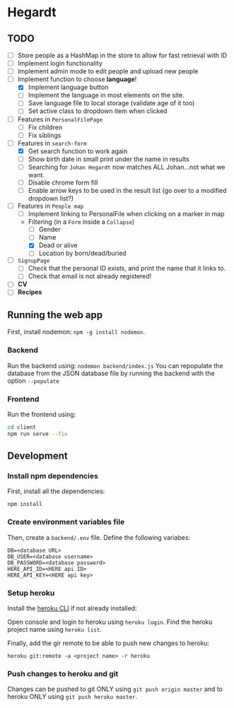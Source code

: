 # Hegardt

## TODO
- [ ] Store people as a HashMap in the store to allow for fast retrieval with ID
- [ ] Implement login functionality
- [ ] Implement admin mode to edit people and upload new people
- [ ] Implement function to choose **language**!
  - [x] Implement language button
  - [ ] Implement the language in most elements on the site.
  - [ ] Save language file to local storage (validate age of it too)
  - [ ] Set active class to dropdown item when clicked
- [ ] Features in `PersonalFilePage`
  - [ ] Fix children
  - [ ] Fix siblings
- [ ] Features in `search-form`
  - [x] Get search function to work again
  - [ ] Show birth date in small print under the name in results
  - [ ] Searching for `Johan Hegardt` now matches ALL Johan...not what we want.
  - [ ] Disable chrome form fill
  - [ ] Enable arrow keys to be used in the result list (go over to a modified dropdown list?)
- [ ] Features in `People map`
  - [ ] Implement linking to PersonalFile when clicking on a marker in map
  - Filtering (in a `Form` inside a `Collapse`)
    - [ ] Gender
    - [ ] Name
    - [x] Dead or alive
    - [ ] Location by born/dead/buried
- [ ] `SignupPage`
    - [ ] Check that the personal ID exists, and print the name that it links to.
    - [ ] Check that email is not already registered!
- [ ] **CV**
- [ ] **Recipes**
## Running the web app

First, install nodemon: `npm -g install nodemon`. 

### Backend
Run the backend using: `nodemon backend/index.js`
You can repopulate the database from the JSON database file by running the backend with the option `--populate`

### Frontend
Run the frontend using: 

```bash
cd client
npm run serve --fix
```

## Development

### Install npm dependencies
First, install all the dependencies:
```npm
npm install
```
### Create environment variables file
Then, create a `backend/.env` file. Define the following variabes:
```
DB=<database URL>
DB_USER=<database username>
DB_PASSWORD=<database password>
HERE_API_ID=<HERE api ID>
HERE_API_KEY=<HERE api key>
```

### Setup heroku
Install the [heroku CLI](https://devcenter.heroku.com/articles/heroku-cli) if not already installed: 

Open console and login to heroku using `heroku login`. Find the heroku project name using `heroku list`.

Finally, add the gir remote to be able to push new changes to heroku:

```
heroku git:remote -a <project name> -r heroku
```

### Push changes to heroku and git

Changes can be pushed to git ONLY using `git push origin master` and to heroku ONLY using `git push heroku master`.
